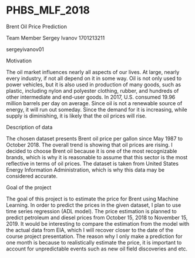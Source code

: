 # PHBS_MLF_2018
Brent Oil Price Prediction

Team Member
Sergey Ivanov 1701213211

sergeyivanov01


Motivation

The oil market influences nearly all aspects of our lives. At large, nearly every industry, if not all depend on it in some way. Oil is not only used to power vehicles, but it is also used in production of many goods, such as plastic, including nylon and polyester clothing, rubber, and hundreds of other intermediate and end-user goods. In 2017, U.S. consumed 19.96 million barrels per day on average. Since oil is not a renewable source of energy, it will run out someday. Since the demand for it is increasing, while supply is diminishing, it is likely that the oil prices will rise.


Description of data

The chosen dataset presents Brent oil price per gallon since May 1987 to October 2018. The overall trend is showing that oil prices are rising. I decided to choose Brent oil because it is one of the most recognizable brands, which is why it is reasonable to assume that this sector is the most reflective in terms of oil prices. The dataset is taken from United States Energy Information Administration, which is why this data may be considered accurate.
 
 
 
Goal of the project

The goal of this project is to estimate the price for Brent using Machine Learning. In order to predict the prices in the given dataset, I plan to use time series regression (ADL model). The price estimation is planned to predict petroleum and diesel prices from October 15, 2018 to November 15, 2019. It would be interesting to compare the estimation from the model with the actual data from EIA, which I will recover closer to the date of the course project presentation. The reason why I only make a prediction for one month is because to realistically estimate the price, it is important to account for unpredictable events such as new oil field discoveries and etc.

